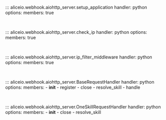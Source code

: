 ::: aliceio.webhook.aiohttp_server.setup_application
    handler: python
    options:
      members: true

<br/>

::: aliceio.webhook.aiohttp_server.check_ip
    handler: python
    options:
      members: true

<br/>

::: aliceio.webhook.aiohttp_server.ip_filter_middleware
    handler: python
    options:
      members: true

<br/>

::: aliceio.webhook.aiohttp_server.BaseRequestHandler
    handler: python
    options:
      members:
        - __init__
        - register
        - close
        - resolve_skill
        - handle

<br/>

::: aliceio.webhook.aiohttp_server.OneSkillRequestHandler
    handler: python
    options:
      members:
        - __init__
        - close
        - resolve_skill
